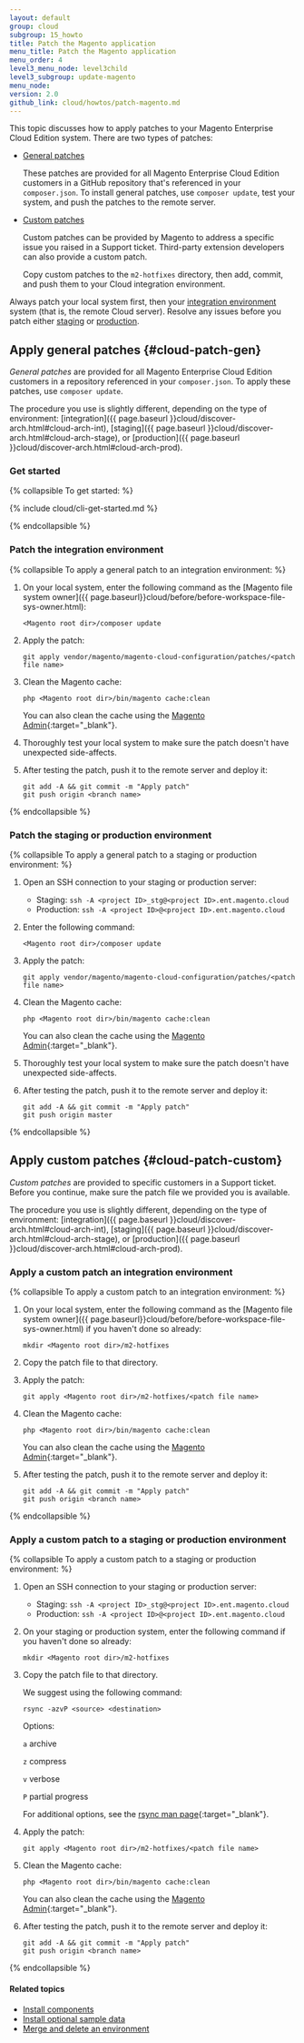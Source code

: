 ```yaml
---
layout: default
group: cloud
subgroup: 15_howto
title: Patch the Magento application
menu_title: Patch the Magento application
menu_order: 4
level3_menu_node: level3child
level3_subgroup: update-magento
menu_node: 
version: 2.0
github_link: cloud/howtos/patch-magento.md
---
```


This topic discusses how to apply patches to your Magento Enterprise Cloud Edition system. There are two types of patches:

*   [General patches](#cloud-patch-gen)

    These patches are provided for all Magento Enterprise Cloud Edition customers in a GitHub repository that's referenced in your `composer.json`. To install general patches, use `composer update`, test your system, and push the patches to the remote server. 

*   [Custom patches](#cloud-patch-custom)

    Custom patches can be provided by Magento to address a specific issue you raised in a Support ticket. Third-party extension developers can also provide a custom patch.

    Copy custom patches to the `m2-hotfixes` directory, then add, commit, and push them to your Cloud integration environment. 

<div class="bs-callout bs-callout-warning">
    <p>Always patch your local system first, then your <a href="{{ page.baseurl }}cloud/discover-arch.html#cloud-arch-int">integration environment</a> system (that is, the remote Cloud server). Resolve any issues before you patch either <a href="{{ page.baseurl }}cloud/discover-arch.html#cloud-arch-stage">staging</a> or <a href="{{ page.baseurl }}cloud/discover-arch.html#cloud-arch-prod">production</a>.</p>
</div>


## Apply general patches {#cloud-patch-gen}
*General patches* are provided for all Magento Enterprise Cloud Edition customers in a repository referenced in your `composer.json`. To apply these patches, use `composer update`.

The procedure you use is slightly different, depending on the type of environment: [integration]({{ page.baseurl }}cloud/discover-arch.html#cloud-arch-int), [staging]({{ page.baseurl }}cloud/discover-arch.html#cloud-arch-stage), or [production]({{ page.baseurl }}cloud/discover-arch.html#cloud-arch-prod).

### Get started

{% collapsible To get started: %}

{% include cloud/cli-get-started.md %}

{% endcollapsible %}

### Patch the integration environment

{% collapsible To apply a general patch to an integration environment: %}

1.	On your local system, enter the following command as the [Magento file system owner]({{ page.baseurl}}cloud/before/before-workspace-file-sys-owner.html):

		<Magento root dir>/composer update
2.	Apply the patch:

		git apply vendor/magento/magento-cloud-configuration/patches/<patch file name>
3.	Clean the Magento cache:

		php <Magento root dir>/bin/magento cache:clean

	You can also clean the cache using the [Magento Admin](http://docs.magento.com/m2/ee/user_guide/system/cache-management.html){:target="_blank"}.
4.	Thoroughly test your local system to make sure the patch doesn't have unexpected side-affects.
5.	After testing the patch, push it to the remote server and deploy it:

		git add -A && git commit -m "Apply patch"
		git push origin <branch name>


{% endcollapsible %}

### Patch the staging or production environment

{% collapsible To apply a general patch to a staging or production environment: %}

1.  Open an SSH connection to your staging or production server:

    *   Staging: `ssh -A <project ID>_stg@<project ID>.ent.magento.cloud`
    *   Production: `ssh -A <project ID>@<project ID>.ent.magento.cloud`
2.	Enter the following command:

		<Magento root dir>/composer update
2.	Apply the patch:

		git apply vendor/magento/magento-cloud-configuration/patches/<patch file name>
3.	Clean the Magento cache:

		php <Magento root dir>/bin/magento cache:clean

	You can also clean the cache using the [Magento Admin](http://docs.magento.com/m2/ee/user_guide/system/cache-management.html){:target="_blank"}.
3.	Thoroughly test your local system to make sure the patch doesn't have unexpected side-affects.
4.	After testing the patch, push it to the remote server and deploy it:

		git add -A && git commit -m "Apply patch"
		git push origin master

{% endcollapsible %}


## Apply custom patches {#cloud-patch-custom}
*Custom patches* are provided to specific customers in a Support ticket. Before you continue, make sure the patch file we provided you is available.

The procedure you use is slightly different, depending on the type of environment: [integration]({{ page.baseurl }}cloud/discover-arch.html#cloud-arch-int), [staging]({{ page.baseurl }}cloud/discover-arch.html#cloud-arch-stage), or [production]({{ page.baseurl }}cloud/discover-arch.html#cloud-arch-prod).

### Apply a custom patch an integration environment

{% collapsible To apply a custom patch to an integration environment: %}

1.	On your local system, enter the following command as the [Magento file system owner]({{ page.baseurl}}cloud/before/before-workspace-file-sys-owner.html) if you haven't done so already:

		mkdir <Magento root dir>/m2-hotfixes
3.	Copy the patch file to that directory.
2.	Apply the patch:

		git apply <Magento root dir>/m2-hotfixes/<patch file name>
3.	Clean the Magento cache:

		php <Magento root dir>/bin/magento cache:clean

	You can also clean the cache using the [Magento Admin](http://docs.magento.com/m2/ee/user_guide/system/cache-management.html){:target="_blank"}.
4.	After testing the patch, push it to the remote server and deploy it:

		git add -A && git commit -m "Apply patch"
		git push origin <branch name>

{% endcollapsible %}

### Apply a custom patch to a staging or production environment

{% collapsible To apply a custom patch to a staging or production environment: %}

1.  Open an SSH connection to your staging or production server:

    *   Staging: `ssh -A <project ID>_stg@<project ID>.ent.magento.cloud`
    *   Production: `ssh -A <project ID>@<project ID>.ent.magento.cloud`
2.	On your staging or production system, enter the following command if you haven't done so already:

		mkdir <Magento root dir>/m2-hotfixes
3.	Copy the patch file to that directory.
	
	We suggest using the following command:

		rsync -azvP <source> <destination>

	Options:

	`a` archive

	`z` compress

	`v` verbose

	`P` partial progress

	For additional options, see the [rsync man page](http://linux.die.net/man/1/rsync){:target="_blank"}.
2.	Apply the patch:

		git apply <Magento root dir>/m2-hotfixes/<patch file name>
3.	Clean the Magento cache:

		php <Magento root dir>/bin/magento cache:clean
		
	You can also clean the cache using the [Magento Admin](http://docs.magento.com/m2/ee/user_guide/system/cache-management.html){:target="_blank"}.
4.	After testing the patch, push it to the remote server and deploy it:

		git add -A && git commit -m "Apply patch"
		git push origin <branch name>

{% endcollapsible %}

#### Related topics
*   [Install components]({{page.baseurl}}cloud/howtos/install-components.html)
*   [Install optional sample data]({{page.baseurl}}cloud/howtos/sample-data.html)
*   [Merge and delete an environment]({{page.baseurl}}cloud/howtos/environment-tutorial-env-merge.html)
